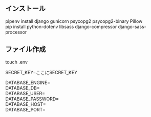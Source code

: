 ## インストール  
pipenv install django gunicorn psycopg2 psycopg2-binary Pillow  
pip install python-dotenv libsass django-compressor django-sass-processor

## ファイル作成  
touch .env  

SECRET_KEY=ここにSECRET_KEY  

DATABASE_ENGINE=  
DATABASE_DB=  
DATABASE_USER=  
DATABASE_PASSWORD=  
DATABASE_HOST=  
DATABASE_PORT=  


<!-- 
単体テスト実行
python manage.py test app.test

SCSSファイル変更
python manage.py sass static/app/index.scss static/css/index.css
docker-compose -f docker-compose.prod.yml down -v
docker-compose -f docker-compose.prod.yml up -d --build
docker-compose -f docker-compose.prod.yml exec django python manage.py migrate --noinput
docker-compose -f docker-compose.prod.yml exec django python manage.py collectstatic --no-input --clear

 -->